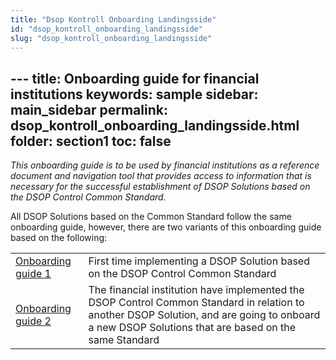 ```yaml
---
title: "Dsop Kontroll Onboarding Landingsside"
id: "dsop_kontroll_onboarding_landingsside"
slug: "dsop_kontroll_onboarding_landingsside"
---
```


﻿---
title: Onboarding guide for financial institutions
keywords: sample
sidebar: main_sidebar
permalink: dsop_kontroll_onboarding_landingsside.html
folder: section1
toc: false
---


*This onboarding guide is to be used by financial institutions as a reference document and navigation tool that provides access to information that is necessary for the successful establishment of DSOP Solutions based on the DSOP Control Common Standard.*

All DSOP Solutions based on the Common Standard follow the same onboarding guide, however, there are two variants of this onboarding guide based on the following:

|                                                                                                                |                                                                                                                                                                                                     |
|----------------------------------------------------------------------------------------------------------------|-----------------------------------------------------------------------------------------------------------------------------------------------------------------------------------------------------|
| [Onboarding guide 1](https://dokumentasjon.dsop.no/dsop_kontroll_onboarding_datakilde.html)   | First time implementing a DSOP Solution based on the DSOP Control Common Standard                                                                                                                   |
| [Onboarding guide 2](https://dokumentasjon.dsop.no/dsop_kontroll_onboarding_datakilde_2.html) | The financial institution have implemented the DSOP Control Common Standard in relation to another DSOP Solution, and are going to onboard a new DSOP Solutions that are based on the same Standard |


